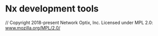 # Nx development tools

// Copyright 2018-present Network Optix, Inc. Licensed under MPL 2.0: www.mozilla.org/MPL/2.0/
